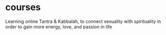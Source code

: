 # courses
Learning online Tantra &amp; Kabbalah, to connect sexuality with spirituality in order to gain more energy, love, and passion in life 
